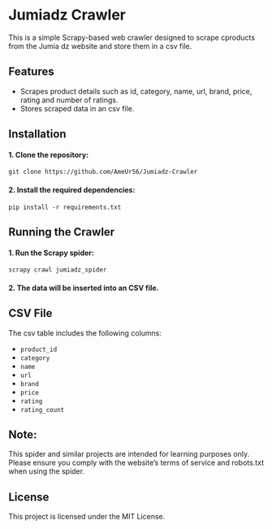 
# Jumiadz Crawler

This is a simple Scrapy-based web crawler designed to scrape cproducts from the Jumia dz website and store them in a csv file.

## Features
- Scrapes product details such as id, category, name, url, brand, price, rating and number of ratings.
- Stores scraped data in an csv file.

## Installation

#### 1. Clone the repository:
```
git clone https://github.com/AmeUr56/Jumiadz-Crawler
```
#### 2. Install the required dependencies:
```
pip install -r requirements.txt
```

## Running the Crawler

#### 1. Run the Scrapy spider:
```
scrapy crawl jumiadz_spider
```
#### 2. The data will be inserted into an CSV file.

## CSV File
The csv table includes the following columns:
- `product_id`
- `category`
- `name`
- `url`
- `brand`
- `price`
- `rating`
- `rating_count`

## Note:
This spider and similar projects are intended for learning purposes only. Please ensure you comply with the website’s terms of service and robots.txt when using the spider.

## License
This project is licensed under the MIT License.
